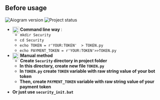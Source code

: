 ## Before usage

![Aiogram version](https://img.shields.io/badge/Aiogram-2.17.1-informational)
![Project status](https://img.shields.io/badge/Status-WIP-red)

* **Command line way [<img align="left" width="22px" src="https://cdn2.iconfinder.com/data/icons/ecqlipse2/CMD.png"/>][cmd]**: 
  * `mkdir Security`
  * `cd Security`
  * `echo TOKEN = r'YOUR:TOKEN'  > TOKEN.py`
  * `echo PAYMENT_TOKEN = r'YOUR:TOKEN'>>TOKEN.py`
* **Manual method [<img align="left" width="22px" src="https://cdn1.iconfinder.com/data/icons/support-centre-hand-drawn-design/512/hand_book_support_centre-256.png"/>][manual]**
  * **Create `Security` directory in project folder**
  * **In this directory, create new file `TOKEN.py`**
  * **In `TOKEN.py` create `TOKEN` variable with raw string value of your bot token**
  * **Then, create `PAYMENT_TOKEN` variable with raw string value of your payment token**
* **Or just use `security_init.bat`**


[cmd]: https://docs.microsoft.com/en-us/windows-server/administration/windows-commands/windows-commands
[manual]: https://compass-ssl.microsoft.com/assets/a9/0e/a90e9ef3-402e-4258-a31f-0a023989d4f1.pdf?n=Windows_10_Desktop_QS.pdf
